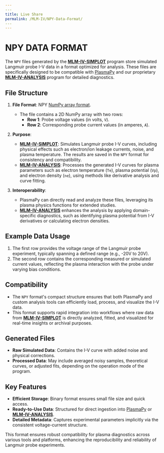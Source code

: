 ```yaml
---
​---
title: Live Share
permalink: /MLM-IV/NPY-Data-Format/
​---
---
```


# NPY DATA FORMAT

The `NPY` files generated by the [**MLM-IV-SIMPLOT**](MLM-IV-SimPlot.md) program store simulated Langmuir probe I-V data in a format optimized for analysis. These files are specifically designed to be compatible with [PlasmaPy](https://www.plasmapy.org/) and our proprietary [**MLM-IV-ANALYSIS**](MLM-IV-Analysis.md) program for detailed diagnostics.

## File Structure
1. **File Format**: NPY [NumPy array format](https://numpy.org/doc/stable/reference/generated/numpy.array.html).
   - The file contains a 2D NumPy array with two rows:
     - **Row 1**: Probe voltage values (in volts, `V`).
     - **Row 2**: Corresponding probe current values (in amperes, `A`).

2. **Purpose**:
   - [**MLM-IV-SIMPLOT**](MLM-IV-SimPlot.md): Simulates Langmuir probe I-V curves, including physical effects such as electron/ion leakage currents, noise, and plasma temperature. The results are saved in the `NPY` format for consistency and compatibility.
   -  [**MLM-IV-ANALYSIS**](MLM-IV-Analysis.md): Processes the generated I-V curves for plasma parameters such as electron temperature (`Te`), plasma potential (`Vp`), and electron density (`ne`), using methods like derivative analysis and curve fitting.

3. **Interoperability**:
   - PlasmaPy can directly read and analyze these files, leveraging its plasma physics functions for extended studies.
   -  [**MLM-IV-ANALYSIS**](MLM-IV-Analysis.md) enhances the analysis by applying domain-specific diagnostics, such as identifying plasma potential from I-V derivatives or calculating electron densities.

## Example Data Usage
1. The first row provides the voltage range of the Langmuir probe experiment, typically spanning a defined range (e.g., -20V to 20V).
2. The second row contains the corresponding measured or simulated current values, reflecting the plasma interaction with the probe under varying bias conditions.

## Compatibility
- The `NPY` format's compact structure ensures that both PlasmaPy and custom analysis tools can efficiently load, process, and visualize the I-V data.
- This format supports rapid integration into workflows where raw data from [**MLM-IV-SIMPLOT**](MLM-IV-SimPlot.md) is directly analyzed, fitted, and visualized for real-time insights or archival purposes.

## Generated Files
- **Raw Simulated Data**: Contains the I-V curve with added noise and physical corrections.
- **Processed Data**: May include averaged noisy samples, theoretical curves, or adjusted fits, depending on the operation mode of the program.

## Key Features
- **Efficient Storage**: Binary format ensures small file size and quick access.
- **Ready-to-Use Data**: Structured for direct ingestion into [PlasmaPy](https://www.plasmapy.org/) or [**MLM-IV-ANALYSIS**](MLM-IV-Analysis.md).
- **Detailed Metadata**: Captures experimental parameters implicitly via the consistent voltage-current structure.

This format ensures robust compatibility for plasma diagnostics across various tools and platforms, enhancing the reproducibility and reliability of Langmuir probe experiments.